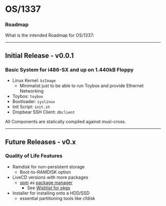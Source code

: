 #   OS/1337
### Roadmap
What is the intended Roadmap for OS/1337:

---

## Initial Release - v0.0.1
### Basic System for i486-SX and up on 1.440kB Floppy
- Linux Kernel: ```bzImage```
  - Minimalist just to be able to run Toybox and provide Ethernet Networking
- Toybox: ```toybox```
- Bootloader: ```syslinux```
- Init Script: ```init.sh```
- Dropbear SSH Client: ```dbclient```

All Components are statically compiled against musl-cross.

---

## Future Releases - v0.x
### Quality of Life Features
- Ramdisk for non-persistent storage
  - Boot-to-RAMDISK option
- LiveCD versions with more packages
  - [spm](https://github.com/OS-1337/spm) as [package manager](https://en.wikipedia.org/wiki/Package_manager)
    - See [Wishlist for pkgs](https://github.com/OS-1337/pkgs/blob/main/docs/WISHLIST.tsv)
- Installer for installing onto a HDD/SSD
  - essential partitioning tools like cfdisk
